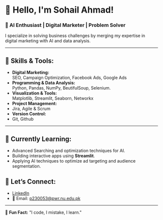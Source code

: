# 👋 Hello, I'm Sohail Ahmad!  
### 🚀 AI Enthusiast | Digital Marketer | Problem Solver  

I specialize in solving business challenges by merging my expertise in digital marketing with AI and data analysis.  

---

## 🔧 Skills & Tools:
- **Digital Marketing:**  
  SEO, Campaign Optimization, Facebook Ads, Google Ads
- **Programming & Data Analysis:**  
  Python, Pandas, NumPy, BeutifulSoup, Selenium.
- **Visualization & Tools:**  
  Matplotlib, Streamlit, Seaborn, Networkx
- **Project Management:**
- Jira, Agile & Scrum
- **Version Control:**
- Git, Github

---

## 🌱 Currently Learning:
- Advanced Searching and optimization techniques for AI.
- Building interactive apps using **Streamlit**.  
- Applying AI techniques to optimize ad targeting and audience segmentation.

## 💬 Let’s Connect:
- [LinkedIn](https://www.linkedin.com/in/sohail-ahmad-akhunzada/)   
- 📧 Email: p230053@pwr.nu.edu.pk 

---

🌟 **Fun Fact:** "I code, I mistake, I learn."  
